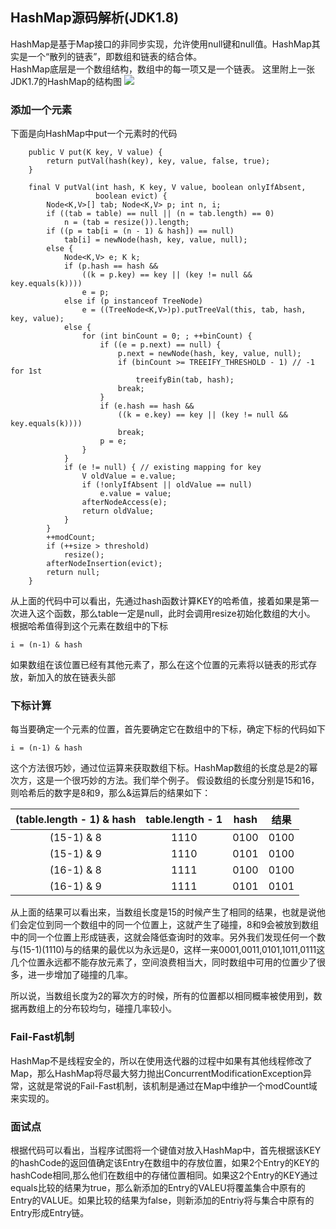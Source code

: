 ## HashMap源码解析(JDK1.8)

HashMap是基于Map接口的非同步实现，允许使用null键和null值。HashMap其实是一个“散列的链表”，即数组和链表的结合体。  
HashMap底层是一个数组结构，数组中的每一项又是一个链表。
这里附上一张JDK1.7的HashMap的结构图
![](https://swapp-images.oss-cn-hangzhou.aliyuncs.com/user-head-img/20170704/f8e362f3b86095fc214281688d35ddc6.png)

### 添加一个元素
下面是向HashMap中put一个元素时的代码
```
    public V put(K key, V value) {
        return putVal(hash(key), key, value, false, true);
    }
    
    final V putVal(int hash, K key, V value, boolean onlyIfAbsent,
                   boolean evict) {
        Node<K,V>[] tab; Node<K,V> p; int n, i;
        if ((tab = table) == null || (n = tab.length) == 0)
            n = (tab = resize()).length;
        if ((p = tab[i = (n - 1) & hash]) == null)
            tab[i] = newNode(hash, key, value, null);
        else {
            Node<K,V> e; K k;
            if (p.hash == hash &&
                ((k = p.key) == key || (key != null && key.equals(k))))
                e = p;
            else if (p instanceof TreeNode)
                e = ((TreeNode<K,V>)p).putTreeVal(this, tab, hash, key, value);
            else {
                for (int binCount = 0; ; ++binCount) {
                    if ((e = p.next) == null) {
                        p.next = newNode(hash, key, value, null);
                        if (binCount >= TREEIFY_THRESHOLD - 1) // -1 for 1st
                            treeifyBin(tab, hash);
                        break;
                    }
                    if (e.hash == hash &&
                        ((k = e.key) == key || (key != null && key.equals(k))))
                        break;
                    p = e;
                }
            }
            if (e != null) { // existing mapping for key
                V oldValue = e.value;
                if (!onlyIfAbsent || oldValue == null)
                    e.value = value;
                afterNodeAccess(e);
                return oldValue;
            }
        }
        ++modCount;
        if (++size > threshold)
            resize();
        afterNodeInsertion(evict);
        return null;
    }
```
从上面的代码中可以看出，先通过hash函数计算KEY的哈希值，接着如果是第一次进入这个函数，那么table一定是null，此时会调用resize初始化数组的大小。
根据哈希值得到这个元素在数组中的下标
```
i = (n-1) & hash
```
如果数组在该位置已经有其他元素了，那么在这个位置的元素将以链表的形式存放，新加入的放在链表头部

### 下标计算
每当要确定一个元素的位置，首先要确定它在数组中的下标，确定下标的代码如下
```
i = (n-1) & hash
```
这个方法很巧妙，通过位运算来获取数组下标。HashMap数组的长度总是2的幂次方，这是一个很巧妙的方法。我们举个例子。
假设数组的长度分别是15和16，则哈希后的数字是8和9，那么&运算后的结果如下：

| (table.length - 1) & hash | table.length - 1 | hash | 结果 |
| :-: | :-: | :-: | :-: |
| (15-1) & 8 | 1110 | 0100 | 0100 |
| (15-1) & 9 | 1110 | 0101 | 0100 |
| (16-1) & 8 | 1111 | 0100 | 0100 |
| (16-1) & 9 | 1111 | 0101 | 0101 | 

从上面的结果可以看出来，当数组长度是15的时候产生了相同的结果，也就是说他们会定位到同一个数组中的同一个位置上，这就产生了碰撞，8和9会被放到数组中的同一个位置上形成链表，这就会降低查询时的效率。另外我们发现任何一个数与(15-1)(1110)与的结果的最优以为永远是0，这样一来0001,0011,0101,1011,0111这几个位置永远都不能存放元素了，空间浪费相当大，同时数组中可用的位置少了很多，进一步增加了碰撞的几率。

所以说，当数组长度为2的幂次方的时候，所有的位置都以相同概率被使用到，数据再数组上的分布较均匀，碰撞几率较小。

### Fail-Fast机制
HashMap不是线程安全的，所以在使用迭代器的过程中如果有其他线程修改了Map，那么HashMap将尽最大努力抛出ConcurrentModificationException异常，这就是常说的Fail-Fast机制，该机制是通过在Map中维护一个modCount域来实现的。

### 面试点
根据代码可以看出，当程序试图将一个键值对放入HashMap中，首先根据该KEY的hashCode的返回值确定该Entry在数组中的存放位置，如果2个Entry的KEY的hashCode相同,那么他们在数组中的存储位置相同。如果这2个Entry的KEY通过equals比较的结果为true，那么新添加的Entry的VALEU将覆盖集合中原有的Entry的VALUE。如果比较的结果为false，则新添加的Entriy将与集合中原有的Entry形成Entry链。
